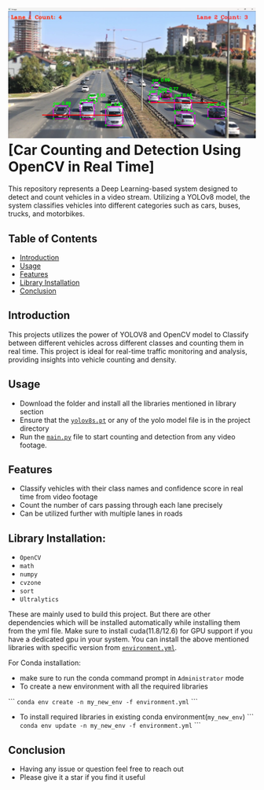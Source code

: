 # ![Car Detection & Counter Logo](https://github.com/Ghost-141/Car_Detection_Counter/blob/main/cover.png)[Car Counting and Detection Using OpenCV in Real Time]
This repository represents a Deep Learning-based system designed to detect and count vehicles in a video stream. Utilizing a YOLOv8 model, the system classifies vehicles into different categories such as cars, buses, trucks, and motorbikes. 

## Table of Contents
- [Introduction](#introduction)
- [Usage](#usage)
- [Features](#features)
- [Library Installation](#library-installation)
- [Conclusion](#conclusion)

## Introduction
This projects utilizes the power of YOLOV8 and OpenCV model  to Classify between different vehicles across different classes and counting them in real time. This project is ideal for real-time traffic monitoring and analysis, providing insights into vehicle counting and density.

## Usage
- Download the folder and install all the libraries mentioned in library section
- Ensure that the [`yolov8s.pt`](yolov8s.pt) or any of the yolo model file is in the project directory
- Run the [`main.py`](main.py) file to start counting and detection from any video footage.
   
## Features
- Classify vehicles with their class names and confidence score in real time from video footage
- Count the number of cars passing through each lane precisely
- Can be utilized further with multiple lanes in roads

## Library Installation:  
- `OpenCV`
- `math`
- `numpy`
- `cvzone`
- `sort`
- `Ultralytics` 

These are mainly used to build this project. But there are other dependencies which will be installed automatically while installing them from the yml file. Make sure to install cuda(11.8/12.6) for GPU support if you have a dedicated gpu in your system. You can install the above mentioned libraries with specific version from [`environment.yml`](environment.yml).

For Conda installation:
- make sure to run the conda command prompt in `Administrator` mode 
- To create a new environment with all the required libraries

\`\`\`
`conda env create -n my_new_env -f environment.yml`
\`\`\`
- To install required libraries in existing conda environment(`my_new_env`) 
\`\`\`
`conda env update -n my_new_env -f environment.yml`
\`\`\`
## Conclusion
- Having any issue or question feel free to reach out
- Please give it a star if you find it useful


